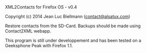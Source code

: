 XML2Contacts for Firefox OS - v0.4

Copyright (c) 2014 Jean Luc Biellmann (contact@alsatux.com)

Restore contacts from the SD-Card. Backups should be made using Contact2XML webapp.

This program is still under developpement and has been tested on a Geeksphone Peak with Firefox 1.1.
